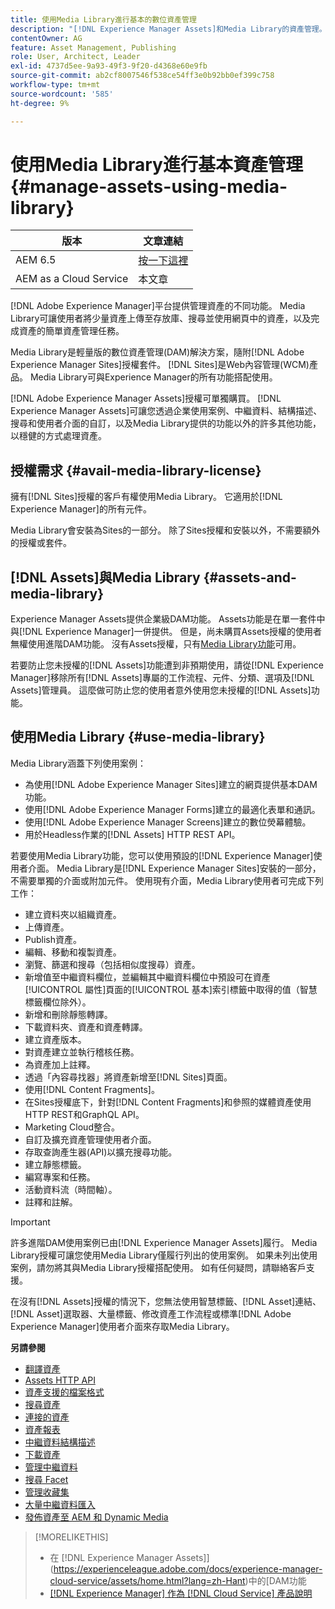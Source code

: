 ```yaml
---
title: 使用Media Library進行基本的數位資產管理
description: "[!DNL Experience Manager Assets]和Media Library的資產管理。"
contentOwner: AG
feature: Asset Management, Publishing
role: User, Architect, Leader
exl-id: 4737d5ee-9a93-49f3-9f20-d4368e60e9fb
source-git-commit: ab2cf8007546f538ce54ff3e0b92bb0ef399c758
workflow-type: tm+mt
source-wordcount: '585'
ht-degree: 9%

---
```


<!--

Define Media Lib
Define req for it
Define use cases
Define what is not included

-->

# 使用Media Library進行基本資產管理 {#manage-assets-using-media-library}

| 版本 | 文章連結 |
| -------- | ---------------------------- |
| AEM 6.5 | [按一下這裡](https://experienceleague.adobe.com/docs/experience-manager-65/assets/administer/medialibrary.html?lang=zh-Hant) |
| AEM as a Cloud Service  | 本文章 |

[!DNL Adobe Experience Manager]平台提供管理資產的不同功能。 Media Library可讓使用者將少量資產上傳至存放庫、搜尋並使用網頁中的資產，以及完成資產的簡單資產管理任務。

Media Library是輕量版的數位資產管理(DAM)解決方案，隨附[!DNL Adobe Experience Manager Sites]授權套件。 [!DNL Sites]是Web內容管理(WCM)產品。 Media Library可與Experience Manager的所有功能搭配使用。

[!DNL Adobe Experience Manager Assets]授權可單獨購買。 [!DNL Experience Manager Assets]可讓您透過企業使用案例、中繼資料、結構描述、搜尋和使用者介面的自訂，以及Media Library提供的功能以外的許多其他功能，以穩健的方式處理資產。

## 授權需求 {#avail-media-library-license}

擁有[!DNL Sites]授權的客戶有權使用Media Library。 它適用於[!DNL Experience Manager]的所有元件。

Media Library會安裝為Sites的一部分。 除了Sites授權和安裝以外，不需要額外的授權或套件。

## [!DNL Assets]與Media Library {#assets-and-media-library}

Experience Manager Assets提供企業級DAM功能。 Assets功能是在單一套件中與[!DNL Experience Manager]一併提供。 但是，尚未購買Assets授權的使用者無權使用進階DAM功能。 沒有Assets授權，只有[Media Library功能](#use-media-library)可用。

若要防止您未授權的[!DNL Assets]功能遭到非預期使用，請從[!DNL Experience Manager]移除所有[!DNL Assets]專屬的工作流程、元件、分類、選項及[!DNL Assets]管理員。 這麼做可防止您的使用者意外使用您未授權的[!DNL Assets]功能。

## 使用Media Library {#use-media-library}

Media Library涵蓋下列使用案例：

* 為使用[!DNL Adobe Experience Manager Sites]建立的網頁提供基本DAM功能。
* 使用[!DNL Adobe Experience Manager Forms]建立的最適化表單和通訊。
* 使用[!DNL Adobe Experience Manager Screens]建立的數位熒幕體驗。
* 用於Headless作業的[!DNL Assets] HTTP REST API。

<!-- TBD: Remove this after confirmation. May need to merge this list with the list provided by PMs.

* Static renditions

-->

若要使用Media Library功能，您可以使用預設的[!DNL Experience Manager]使用者介面。 Media Library是[!DNL Experience Manager Sites]安裝的一部分，不需要單獨的介面或附加元件。 使用現有介面，Media Library使用者可完成下列工作：

* 建立資料夾以組織資產。
* 上傳資產。
* Publish資產。
* 編輯、移動和複製資產。
* 瀏覽、篩選和搜尋（包括相似度搜尋）資產。
* 新增值至中繼資料欄位，並編輯其中繼資料欄位中預設可在資產[!UICONTROL 屬性]頁面的[!UICONTROL 基本]索引標籤中取得的值（智慧標籤欄位除外）。
* 新增和刪除靜態轉譯。
* 下載資料夾、資產和資產轉譯。
* 建立資產版本。
* 對資產建立並執行稽核任務。
* 為資產加上註釋。
* 透過「內容尋找器」將資產新增至[!DNL Sites]頁面。
* 使用[!DNL Content Fragments]。
* 在Sites授權底下，針對[!DNL Content Fragments]和參照的媒體資產使用HTTP REST和GraphQL API。
* Marketing Cloud整合。
* 自訂及擴充資產管理使用者介面。
* 存取查詢產生器(API)以擴充搜尋功能。
* 建立靜態標籤。
* 編寫專案和任務。
* 活動資料流（時間軸）。
* 註釋和註解。

<!-- TBD: Define exactly which basic Assets workflow are available for use with Media Library?

As per PM, we must avoid stating such a list, as we do not have a list that makes sense in Cloud Service.
-->

>[!IMPORTANT]
>
>許多進階DAM使用案例已由[!DNL Experience Manager Assets]履行。 Media Library授權可讓您使用Media Library僅履行列出的使用案例。 如果未列出使用案例，請勿將其與Media Library授權搭配使用。 如有任何疑問，請聯絡客戶支援。

在沒有[!DNL Assets]授權的情況下，您無法使用智慧標籤、[!DNL Asset]連結、[!DNL Asset]選取器、大量標籤、修改資產工作流程或標準[!DNL Adobe Experience Manager]使用者介面來存取Media Library。

<!-- TBD: Add a CTA - how to contact Adobe for queries. -->

**另請參閱**

* [翻譯資產](translate-assets.md)
* [Assets HTTP API](mac-api-assets.md)
* [資產支援的檔案格式](file-format-support.md)
* [搜尋資產](search-assets.md)
* [連接的資產](use-assets-across-connected-assets-instances.md)
* [資產報表](asset-reports.md)
* [中繼資料結構描述](metadata-schemas.md)
* [下載資產](download-assets-from-aem.md)
* [管理中繼資料](manage-metadata.md)
* [搜尋 Facet](search-facets.md)
* [管理收藏集](manage-collections.md)
* [大量中繼資料匯入](metadata-import-export.md)
* [發佈資產至 AEM 和 Dynamic Media](/help/assets/publish-assets-to-aem-and-dm.md)

>[!MORELIKETHIS]
>
>* 在 [!DNL Experience Manager Assets]](https://experienceleague.adobe.com/docs/experience-manager-cloud-service/assets/home.html?lang=zh-Hant)中的[DAM功能
>* [[!DNL Experience Manager] 作為 [!DNL Cloud Service] 產品說明](https://helpx.adobe.com/legal/product-descriptions/adobe-experience-manager-cloud-service.html)
